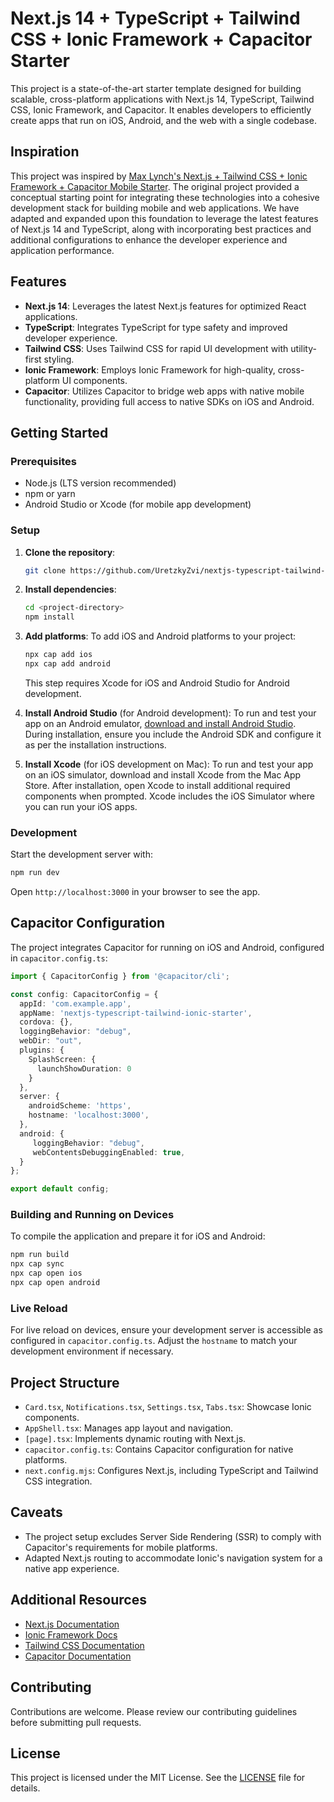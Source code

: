 # Next.js 14 + TypeScript + Tailwind CSS + Ionic Framework + Capacitor Starter

This project is a state-of-the-art starter template designed for building scalable, cross-platform applications with Next.js 14, TypeScript, Tailwind CSS, Ionic Framework, and Capacitor. It enables developers to efficiently create apps that run on iOS, Android, and the web with a single codebase.

## Inspiration

This project was inspired by [Max Lynch's Next.js + Tailwind CSS + Ionic Framework + Capacitor Mobile Starter](https://github.com/mlynch/nextjs-tailwind-ionic-capacitor-starter). The original project provided a conceptual starting point for integrating these technologies into a cohesive development stack for building mobile and web applications. We have adapted and expanded upon this foundation to leverage the latest features of Next.js 14 and TypeScript, along with incorporating best practices and additional configurations to enhance the developer experience and application performance.

## Features

- **Next.js 14**: Leverages the latest Next.js features for optimized React applications.
- **TypeScript**: Integrates TypeScript for type safety and improved developer experience.
- **Tailwind CSS**: Uses Tailwind CSS for rapid UI development with utility-first styling.
- **Ionic Framework**: Employs Ionic Framework for high-quality, cross-platform UI components.
- **Capacitor**: Utilizes Capacitor to bridge web apps with native mobile functionality, providing full access to native SDKs on iOS and Android.

## Getting Started

### Prerequisites

- Node.js (LTS version recommended)
- npm or yarn
- Android Studio or Xcode (for mobile app development)

### Setup

1. **Clone the repository**:
    ```bash
    git clone https://github.com/UretzkyZvi/nextjs-typescript-tailwind-ionic-starter.git <project-directory>
    ```

2. **Install dependencies**:
    ```bash
    cd <project-directory>
    npm install
    ```

3. **Add platforms**:
    To add iOS and Android platforms to your project:
    ```bash
    npx cap add ios
    npx cap add android
    ```
    This step requires Xcode for iOS and Android Studio for Android development.

4. **Install Android Studio** (for Android development):
    To run and test your app on an Android emulator, [download and install Android Studio](https://developer.android.com/studio). During installation, ensure you include the Android SDK and configure it as per the installation instructions.

5. **Install Xcode** (for iOS development on Mac):
    To run and test your app on an iOS simulator, download and install Xcode from the Mac App Store. After installation, open Xcode to install additional required components when prompted. Xcode includes the iOS Simulator where you can run your iOS apps.

### Development

Start the development server with:

```bash
npm run dev
```

Open `http://localhost:3000` in your browser to see the app.

## Capacitor Configuration

The project integrates Capacitor for running on iOS and Android, configured in `capacitor.config.ts`:

```typescript
import { CapacitorConfig } from '@capacitor/cli';

const config: CapacitorConfig = {
  appId: 'com.example.app',
  appName: 'nextjs-typescript-tailwind-ionic-starter',
  cordova: {},
  loggingBehavior: "debug",
  webDir: "out",
  plugins: {
    SplashScreen: {
      launchShowDuration: 0
    }
  },
  server: {
    androidScheme: 'https',
    hostname: 'localhost:3000',
  },
  android: {
     loggingBehavior: "debug",
     webContentsDebuggingEnabled: true,
  }
};

export default config;
```

### Building and Running on Devices

To compile the application and prepare it for iOS and Android:

```bash
npm run build
npx cap sync
npx cap open ios
npx cap open android
```

### Live Reload

For live reload on devices, ensure your development server is accessible as configured in `capacitor.config.ts`. Adjust the `hostname` to match your development environment if necessary.

## Project Structure

- `Card.tsx`, `Notifications.tsx`, `Settings.tsx`, `Tabs.tsx`: Showcase Ionic components.
- `AppShell.tsx`: Manages app layout and navigation.
- `[page].tsx`: Implements dynamic routing with Next.js.
- `capacitor.config.ts`: Contains Capacitor configuration for native platforms.
- `next.config.mjs`: Configures Next.js, including TypeScript and Tailwind CSS integration.

## Caveats

- The project setup excludes Server Side Rendering (SSR) to comply with Capacitor's requirements for mobile platforms.
- Adapted Next.js routing to accommodate Ionic's navigation system for a native app experience.

## Additional Resources

- [Next.js Documentation](https://nextjs.org/docs)
- [Ionic Framework Docs](https://ionicframework.com/docs)
- [Tailwind CSS Documentation](https://tailwindcss.com/docs)
- [Capacitor Documentation](https://capacitorjs.com/docs)

## Contributing

Contributions are welcome. Please review our contributing guidelines before submitting pull requests.

## License

This project is licensed under the MIT License. See the [LICENSE](LICENSE) file for details.
